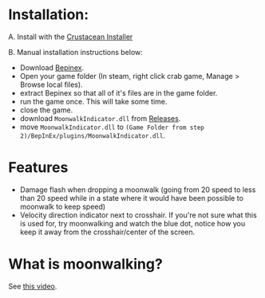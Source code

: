# Installation:

A. Install with the [Crustacean Installer](https://github.com/o7Moon/Crustacean/blob/main/README.md)

B. Manual installation instructions below:
- Download [Bepinex](https://builds.bepinex.dev/projects/bepinex_be/577/BepInEx_UnityIL2CPP_x64_ec79ad0_6.0.0-be.577.zip).
- Open your game folder (In steam, right click crab game, Manage > Browse local files).
- extract Bepinex so that all of it's files are in the game folder.
- run the game once. This will take some time.
- close the game.
- download `MoonwalkIndicator.dll` from [Releases](https://github.com/o7Moon/CrabGame.MoonwalkIndicator/releases).
- move `MoonwalkIndicator.dll` to `(Game Folder from step 2)/BepInEx/plugins/MoonwalkIndicator.dll`.

# Features
- Damage flash when dropping a moonwalk (going from 20 speed to less than 20 speed while in a state where it would have been possible to moonwalk to keep speed)
- Velocity direction indicator next to crosshair. If you're not sure what this is used for, try moonwalking and watch the blue dot, notice how you keep it away from the crosshair/center of the screen.

# What is moonwalking?
See [this video](https://youtu.be/DMQzLYOfCYA).
